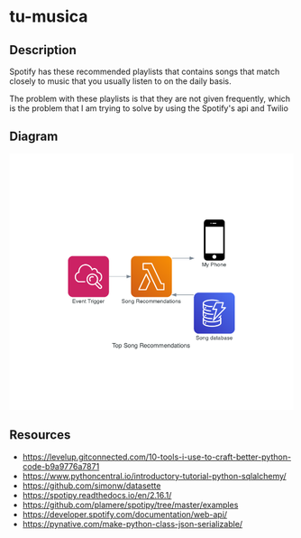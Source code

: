 # tu-musica

## Description

Spotify has these recommended playlists that contains songs that match closely to music
that you usually listen to on the daily basis.

The problem with these playlists is that they are not given frequently, which is the
problem that I am trying to solve by using the Spotify's api and Twilio

## Diagram

![achitecture diagram](./top_song_recommendations.png)

## Resources

- https://levelup.gitconnected.com/10-tools-i-use-to-craft-better-python-code-b9a9776a7871
- https://www.pythoncentral.io/introductory-tutorial-python-sqlalchemy/
- https://github.com/simonw/datasette
- https://spotipy.readthedocs.io/en/2.16.1/
- https://github.com/plamere/spotipy/tree/master/examples
- https://developer.spotify.com/documentation/web-api/
- https://pynative.com/make-python-class-json-serializable/ 
